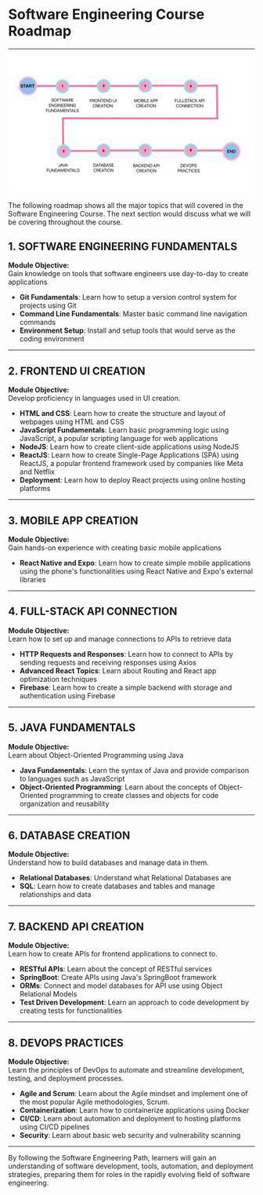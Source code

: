 # Software Engineering Course Roadmap

---

![SE Path](se_path.jpg)

The following roadmap shows all the major topics that will covered in the Software Engineering Course. The next section would discuss what we will be covering throughout the course.

## **1. SOFTWARE ENGINEERING FUNDAMENTALS**
**Module Objective:**  
Gain knowledge on tools that software engineers use day-to-day to create applications

- **Git Fundamentals**: Learn how to setup a version control system for projects using Git
- **Command Line Fundamentals**: Master basic command line navigation commands
- **Environment Setup**: Install and setup tools that would serve as the coding environment

---

## **2. FRONTEND UI CREATION**
**Module Objective:**  
Develop proficiency in languages used in UI creation.

- **HTML and CSS**: Learn how to create the structure and layout of webpages using HTML and CSS
- **JavaScript Fundamentals**: Learn basic programming logic using JavaScript, a popular scripting language for web applications
- **NodeJS**: Learn how to create client-side applications using NodeJS
- **ReactJS**: Learn how to create Single-Page Applications (SPA) using ReactJS, a popular frontend framework used by companies like Meta and Netflix
- **Deployment**: Learn how to deploy React projects using online hosting platforms

---

## **3. MOBILE APP CREATION**
**Module Objective:**  
Gain hands-on experience with creating basic mobile applications

- **React Native and Expo**: Learn how to create simple mobile applications using the phone's functionalities using React Native and Expo's external libraries

---

## **4. FULL-STACK API CONNECTION**
**Module Objective:**  
Learn how to set up and manage connections to APIs to retrieve data

- **HTTP Requests and Responses**: Learn how to connect to APIs by sending requests and receiving responses using Axios
- **Advanced React Topics**: Learn about Routing and React app optimization techniques
- **Firebase**: Learn how to create a simple backend with storage and authentication using Firebase

---

## **5. JAVA FUNDAMENTALS**
**Module Objective:**  
Learn about Object-Oriented Programming using Java

- **Java Fundamentals**: Learn the syntax of Java and provide comparison to languages such as JavaScript
- **Object-Oriented Programming**: Learn about the concepts of Object-Oriented programming to create classes and objects for code organization and reusability

---

## **6. DATABASE CREATION**
**Module Objective:**  
Understand how to build databases and manage data in them.

- **Relational Databases**: Understand what Relational Databases are
- **SQL**: Learn how to create databases and tables and manage relationships and data

---

## **7. BACKEND API CREATION**
**Module Objective:**  
Learn how to create APIs for frontend applications to connect to.

- **RESTful APIs**: Learn about the concept of RESTful services
- **SpringBoot**: Create APIs using Java's SpringBoot framework
- **ORMs**: Connect and model databases for API use using Object Relational Models
- **Test Driven Development**: Learn an approach to code development by creating tests for functionalities

---

## **8. DEVOPS PRACTICES**
**Module Objective:**  
Learn the principles of DevOps to automate and streamline development, testing, and deployment processes.

- **Agile and Scrum**: Learn about the Agile mindset and implement one of the most popular Agile methodologies, Scrum.
- **Containerization**: Learn how to containerize applications using Docker
- **CI/CD**: Learn about automation and deployment to hosting platforms using CI/CD pipelines 
- **Security**: Learn about basic web security and vulnerability scanning

---

By following the Software Engineering Path, learners will gain an understanding of software development, tools, automation, and deployment strategies, preparing them for roles in the rapidly evolving field of software engineering.